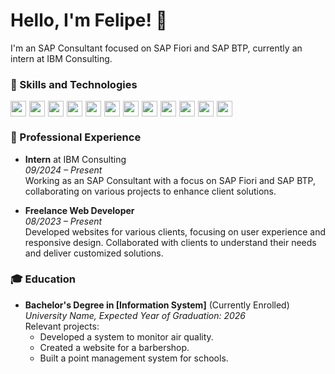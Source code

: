 # Hello, I'm Felipe! 👋

I'm an SAP Consultant focused on SAP Fiori and SAP BTP, currently an intern at IBM Consulting.

### 🚀 Skills and Technologies
<div style="display: flex; margin-top: 5px;">
<img src="https://img.shields.io/badge/-JavaScript-black?style=flat-square&logo=javascript" height="25" style="margin-right: 5px;" /> 
<img src="https://img.shields.io/badge/-Python-black?style=flat-square&logo=python" height="25" style="margin-right: 5px;" /> 
<img src="https://img.shields.io/badge/-HTML5-black?style=flat-square&logo=html5" height="25" style="margin-right: 5px;" /> 
<img src="https://img.shields.io/badge/-CSS3-black?style=flat-square&logo=css3" height="25" style="margin-right: 5px;" /> 
<img src="https://img.shields.io/badge/-ABAP-black?style=flat-square&logo=sap" height="25" style="margin-right: 5px;" /> 
<img src="https://img.shields.io/badge/-Node.js-black?style=flat-square&logo=node.js" height="25" style="margin-right: 5px;" /> 
<img src="https://img.shields.io/badge/-React-black?style=flat-square&logo=react" height="25" style="margin-right: 5px;" /> 
<img src="https://img.shields.io/badge/-SAP%20UI5-black?style=flat-square&logo=sap" height="25" style="margin-right: 5px;" /> 
<img src="https://img.shields.io/badge/-MySQL-black?style=flat-square&logo=mysql" height="25" style="margin-right: 5px;" /> 
<img src="https://img.shields.io/badge/-MongoDB-black?style=flat-square&logo=mongodb" height="25" style="margin-right: 5px;" /> 
<img src="https://img.shields.io/badge/-SAP%20BTP-black?style=flat-square&logo=sap" height="25" style="margin-right: 5px;" /> 
<img src="https://img.shields.io/badge/-SAP%20Fiori-black?style=flat-square&logo=sap" height="25" style="margin-right: 5px;" /> 
</div>

### 💼 Professional Experience

- **Intern** at IBM Consulting  
  *09/2024 – Present*  
  Working as an SAP Consultant with a focus on SAP Fiori and SAP BTP, collaborating on various projects to enhance client solutions.

- **Freelance Web Developer**  
  *08/2023 – Present*  
  Developed websites for various clients, focusing on user experience and responsive design. Collaborated with clients to understand their needs and deliver customized solutions.

### 🎓 Education

- **Bachelor's Degree in [Information System]** (Currently Enrolled)  
  *University Name, Expected Year of Graduation: 2026*  
  Relevant projects: 
  - Developed a system to monitor air quality.
  - Created a website for a barbershop.
  - Built a point management system for schools.
